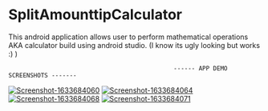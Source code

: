 
# SplitAmounttipCalculator

This android application allows user to perform mathematical operations AKA calculator build using android studio. (I know its ugly looking but works :) )

                                                  ------ APP DEMO SCREENSHOTS -------
<a href="https://ibb.co/K7G7Jr8"><img src="https://i.ibb.co/WF3FL2R/Screenshot-1633684060.png" alt="Screenshot-1633684060" border="0"></a>
<a href="https://ibb.co/NysCkCX"><img src="https://i.ibb.co/fx2FKFb/Screenshot-1633684064.png" alt="Screenshot-1633684064" border="0"></a>
<a href="https://ibb.co/gPDVyV7"><img src="https://i.ibb.co/CMn2B2t/Screenshot-1633684068.png" alt="Screenshot-1633684068" border="0"></a>
<a href="https://ibb.co/MgzQF9G"><img src="https://i.ibb.co/K5tSTmL/Screenshot-1633684071.png" alt="Screenshot-1633684071" border="0"></a>
